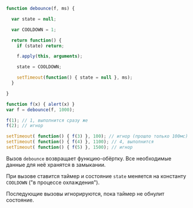

```js run no-beautify
function debounce(f, ms) {

  var state = null;

  var COOLDOWN = 1;

  return function() {
    if (state) return;

    f.apply(this, arguments);

    state = COOLDOWN;

    setTimeout(function() { state = null }, ms);
  }

}

function f(x) { alert(x) }
var f = debounce(f, 1000);

f(1); // 1, выполнится сразу же
f(2); // игнор

setTimeout( function() { f(3) }, 100); // игнор (прошло только 100мс)
setTimeout( function() { f(4) }, 1100); // 4, выполнится
setTimeout( function() { f(5) }, 1500); // игнор
```

Вызов `debounce` возвращает функцию-обёртку. Все необходимые данные для неё хранятся в замыкании.

При вызове ставится таймер и состояние `state` меняется на константу `COOLDOWN` ("в процессе охлаждения").

Последующие вызовы игнорируются, пока таймер не обнулит состояние.
